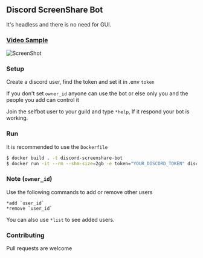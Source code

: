 ## Discord ScreenShare Bot

It's headless and there is no need for GUI.

### [Video Sample](https://www.youtube.com/watch?v=HA18QDE5GhQ)

![ScreenShot](https://raw.githubusercontent.com/MainSilent/Discord-Screenshare/master/demo.png)

### Setup

Create a discord user, find the token and set it in .env `token`

If you don't set `owner_id` anyone can use the bot or else only you and the people you add can control it

Join the selfbot user to your guild and type `*help`, If it respond your bot is working.

### Run

It is recommended to use the `Dockerfile`

```bash
$ docker build . -t discord-screenshare-bot
$ docker run -it --rm --shm-size=2gb -e token="YOUR_DISCORD_TOKEN" discord-screenshare-bot:latest
```

### Note (`owner_id`)

Use the following commands to add or remove other users

```
*add `user_id`
*remove `user_id`
```

You can also use `*list` to see added users.

### Contributing

Pull requests are welcome
